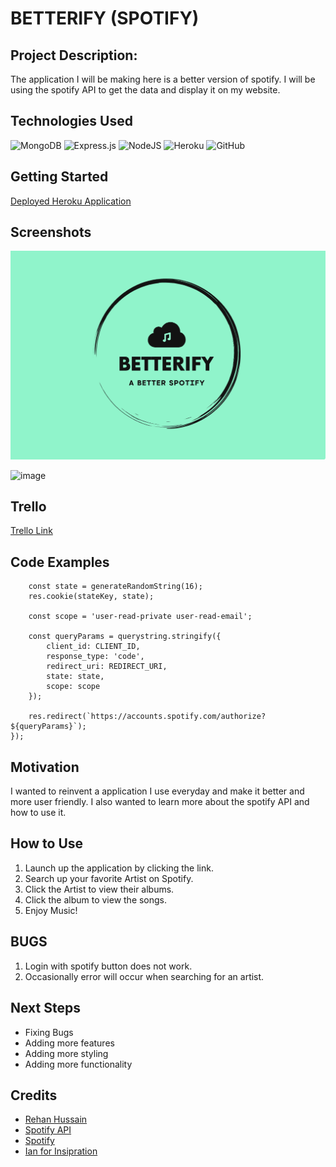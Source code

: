 # BETTERIFY (SPOTIFY)



## Project Description: 

The application I will be making here is a better version of spotify.
I will be using the spotify API to get the data and display it on my website.


## Technologies Used

![MongoDB](https://img.shields.io/badge/MongoDB-%234ea94b.svg?style=for-the-badge&logo=mongodb&logoColor=white)
![Express.js](https://img.shields.io/badge/express.js-%23404d59.svg?style=for-the-badge&logo=express&logoColor=%2361DAFB)
![NodeJS](https://img.shields.io/badge/node.js-6DA55F?style=for-the-badge&logo=node.js&logoColor=white)
![Heroku](https://img.shields.io/badge/heroku-%23430098.svg?style=for-the-badge&logo=heroku&logoColor=white)
![GitHub](https://img.shields.io/badge/github-%23121011.svg?style=for-the-badge&logo=github&logoColor=white)


## Getting Started

[Deployed Heroku Application](https://spotify-ejs-82ff054271ab.herokuapp.com/)

## Screenshots

![image](https://github.com/rehanhussa/Betterify/blob/main/Betterify.png)

![image](https://github.com/rehanhussa/Betterify/blob/main/mqdefault.png)

## Trello

[Trello Link](https://trello.com/b/ge0bcOvv/project-2-spotify-application)

## Code Examples

```app.get('/login', (req, res) => {
    const state = generateRandomString(16);
    res.cookie(stateKey, state);

    const scope = 'user-read-private user-read-email';

    const queryParams = querystring.stringify({
        client_id: CLIENT_ID,
        response_type: 'code',
        redirect_uri: REDIRECT_URI,
        state: state,
        scope: scope
    });

    res.redirect(`https://accounts.spotify.com/authorize?${queryParams}`);
});
```


## Motivation

I wanted to reinvent a application I use everyday and make it better and more user friendly. I also wanted to learn more about the spotify API and how to use it.

## How to Use
1. Launch up the application by clicking the link.
2. Search up your favorite Artist on Spotify.
3. Click the Artist to view their albums.
4. Click the album to view the songs.
5. Enjoy Music!


## BUGS 
1. Login with spotify button does not work.
2. Occasionally error will occur when searching for an artist.


## Next Steps
* Fixing Bugs
* Adding more features
* Adding more styling
* Adding more functionality

## Credits

* [Rehan Hussain](www.linkedin.com/in/garehan)
* [Spotify API](https://developer.spotify.com/documentation/web-api/)
* [Spotify](https://www.spotify.com/us/)
* [Ian for Insipration](https://github.com/lschmidtfellner/Unit-2-API)